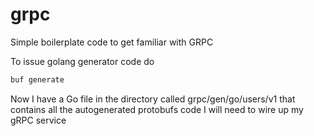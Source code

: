 # grpc
Simple boilerplate code to get familiar with GRPC 

To issue golang generator code do
```bash 
buf generate 
```
Now I have a Go file in the  directory called grpc/gen/go/users/v1  that contains all the autogenerated protobufs code I will need to wire up my gRPC service

